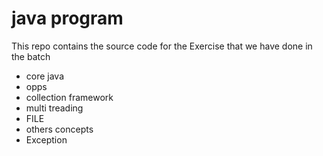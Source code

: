 # java program

This repo contains the source code for the  Exercise that we have done in the batch
- core java 
- opps
- collection framework
- multi treading 
- FILE
- others concepts 
- Exception 